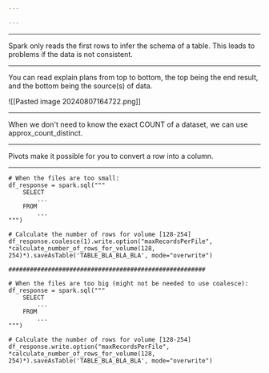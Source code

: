 ```yaml
---

---
```

--- 

Spark only reads the first rows to infer the schema of a table. This leads to problems if the data is not consistent.

---

You can read explain plans from top to bottom, the top being the end result, and the bottom being the source(s) of data.

![[Pasted image 20240807164722.png]]

---

When we don't need to know the exact COUNT of a dataset, we can use approx_count_distinct.

---

Pivots make it possible for you to convert a row into a column.

---

```
# When the files are too small:
df_response = spark.sql("""
    SELECT
        ...
    FROM
        ...
""")

# Calculate the number of rows for volume [128-254]
df_response.coalesce(1).write.option("maxRecordsPerFile", *calculate_number_of_rows_for_volume(128, 254)*).saveAsTable('TABLE_BLA_BLA_BLA', mode="overwrite")

#######################################################

# When the files are too big (might not be needed to use coalesce):
df_response = spark.sql("""
    SELECT
        ...
    FROM
	    ...
""")

# Calculate the number of rows for volume [128-254]
df_response.write.option("maxRecordsPerFile", *calculate_number_of_rows_for_volume(128, 254)*).saveAsTable('TABLE_BLA_BLA_BLA', mode="overwrite")
```
